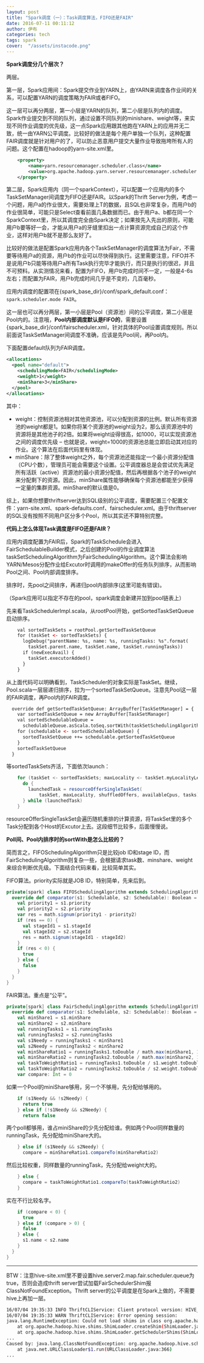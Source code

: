 ```yaml
---
layout: post
title: "Spark调度（一）：Task调度算法，FIFO还是FAIR"
date: 2016-07-11 00:11:12
author: 伊布
categories: tech
tags: spark
cover:  "/assets/instacode.png"
---
```


**Spark调度分几个层次？**

两层。

第一层，Spark应用间：Spark提交作业到YARN上，由YARN来调度各作业间的关系，可以配置YARN的调度策略为FAIR或者FIFO。

这一层可以再分两层，第一小层是YARN的队列，第二小层是队列内的调度。Spark作业提交到不同的队列，通过设置不同队列的minishare、weight等，来实现不同作业调度的优先级，这一点Spark应用跟其他跑在YARN上的应用并无二致，统一由YARN公平调度。比较好的做法是每个用户单独一个队列，这种配置FAIR调度就是针对用户的了，可以防止恶意用户提交大量作业导致拖垮所有人的问题。这个配置在hadoop的yarn-site.xml里。

```xml
    <property>
        <name>yarn.resourcemanager.scheduler.class</name>
        <value>org.apache.hadoop.yarn.server.resourcemanager.scheduler.fair.FairScheduler</value>
    </property>
```

第二层，Spark应用内（同一个sparkContext），可以配置一个应用内的多个TaskSetManager间调度为FIFO还是FAIR。以Spark的Thrift Server为例，考虑一个问题，用户a的作业很大，需要处理上T的数据，且SQL也非常复杂，而用户b的作业很简单，可能只是Select查看前面几条数据而已。由于用户a、b都在同一个SparkContext里，所以其调度完全由Spark决定；如果按先入先出的原则，可能用户b要等好一会，才能从用户a的牙缝里扣出一点计算资源完成自己的这个作业，这样对用户b就不是那么友好了。

比较好的做法是配置Spark应用内各个TaskSetManager的调度算法为Fair，不需要等待用户a的资源，用户b的作业可以尽快得到执行。这里需要注意，FIFO并不是说用户b只能等待用户a所有Task执行完毕才能执行，而只是执行的很迟，并且不可预料。从实测情况来看，配置为FIFO，用户b完成时间不一定，一般是4-6s左右；而配置为FAIR，用户b完成时间几乎是不变的，几百毫秒。

应用内调度的配置项在{spark_base_dir}/conf/spark_default.conf：`spark.scheduler.mode FAIR`。

这一层也可以再分两层，第一小层是Pool（资源池）间的公平调度，第二小层是Pool内的。注意哦，**Pool内部调度默认是FIFO的**，需要设置{spark_base_dir}/conf/fairscheduler.xml，针对具体的Pool设置调度规则。所以前面说TaskSetManager间调度不准确，应该是先Pool间，再Pool内。

下面配置default队列为FAIR调度。

```xml
<allocations>
  <pool name="default">
    <schedulingMode>FAIR</schedulingMode>
    <weight>1</weight>
    <minShare>3</minShare>
  </pool>
</allocations>

```

其中：


- weight：控制资源池相对其他资源池，可以分配到资源的比例。默认所有资源池的weight都是1。如果你将某个资源池的weight设为2，那么该资源池中的资源将是其他池子的2倍。如果将weight设得很高，如1000，可以实现资源池之间的调度优先级 – 也就是说，weight=1000的资源池总能立即启动其对应的作业。这个算法在后面代码里有体现。
- minShare：除了整体weight之外，每个资源池还能指定一个最小资源分配值（CPU个数），管理员可能会需要这个设置。公平调度器总是会尝试优先满足所有活跃（active）资源池的最小资源分配值，然后再根据各个池子的weight来分配剩下的资源。因此，minShare属性能够确保每个资源池都能至少获得一定量的集群资源。minShare的默认值是0。



综上，如果你想要thriftserver达到SQL级别的公平调度，需要配置三个配置文件：yarn-site.xml、spark-defaults.conf、fairscheduler.xml。由于thriftserver的SQL没有按照不同用户区分多个Pool，所以其实还不算特别完整。


**代码上怎么体现Task调度是FIFO还是FAIR？**

应用内调度配置为FAIR后，Spark的TaskSchedule会进入FairSchedulableBuilder模式，之后创建的Pool的作业调度算法taskSetSchedulingAlgorithm为FairSchedulingAlgorithm。这个算法会影响YARN/Mesos分配作业给Excutor时调用的makeOffer的任务队列排序，从而影响Pool之间、Pool内部调度排序。

排序时，先pool之间排序，再递归pool内部排序(这里可能有错误)。

（Spark应用可以指定不存在的pool，spark调度会新建并加到pool链表上）

先来看TaskSchedulerImpl.scala，从rootPool开始，getSortedTaskSetQueue启动排序。

```xml
    val sortedTaskSets = rootPool.getSortedTaskSetQueue
    for (taskSet <- sortedTaskSets) {
      logDebug("parentName: %s, name: %s, runningTasks: %s".format(
        taskSet.parent.name, taskSet.name, taskSet.runningTasks))
      if (newExecAvail) {
        taskSet.executorAdded()
      }
    }
```

从上面代码可以明确看到，TaskScheduler的对象实际是TaskSet。继续，Pool.scala一层层递归排序，拉为一个sortedTaskSetQueue。注意先Pool这一层的FAIR调度，再Pool内的FAIR调度。

```xml
  override def getSortedTaskSetQueue: ArrayBuffer[TaskSetManager] = {
    var sortedTaskSetQueue = new ArrayBuffer[TaskSetManager]
    val sortedSchedulableQueue =
      schedulableQueue.asScala.toSeq.sortWith(taskSetSchedulingAlgorithm.comparator)
    for (schedulable <- sortedSchedulableQueue) {
      sortedTaskSetQueue ++= schedulable.getSortedTaskSetQueue
    }
    sortedTaskSetQueue
  }
```


等sortedTaskSets齐活，下面依次launch：


```scala
    for (taskSet <- sortedTaskSets; maxLocality <- taskSet.myLocalityLevels) {
      do {
        launchedTask = resourceOfferSingleTaskSet(
            taskSet, maxLocality, shuffledOffers, availableCpus, tasks)
      } while (launchedTask)
    }
```


resourceOfferSingleTaskSet会遍历随机重排的计算资源，将TaskSet里的多个Task分配到各个Host的Excutor上去。这段细节比较多，后面慢慢说。

**Poll间、Pool内排序时的sortWith是怎么比较的？**

简而言之，FIFOSchedulingAlgorithm只是比较job ID和stage ID，而FairSchedulingAlgorithm则复杂一些，会根据请求task数、minshare、weight来综合判断优先级。下面结合代码来看，比较简单其实。

FIFO算法。priority实际就是JOB ID，特别简单，先来后到。

```scala
private[spark] class FIFOSchedulingAlgorithm extends SchedulingAlgorithm {
  override def comparator(s1: Schedulable, s2: Schedulable): Boolean = {
    val priority1 = s1.priority
    val priority2 = s2.priority
    var res = math.signum(priority1 - priority2)
    if (res == 0) {
      val stageId1 = s1.stageId
      val stageId2 = s2.stageId
      res = math.signum(stageId1 - stageId2)
    }
    if (res < 0) {
      true
    } else {
      false
    }
  }
}
```

FAIR算法。重点是“公平”。


```scala
private[spark] class FairSchedulingAlgorithm extends SchedulingAlgorithm {
  override def comparator(s1: Schedulable, s2: Schedulable): Boolean = {
    val minShare1 = s1.minShare
    val minShare2 = s2.minShare
    val runningTasks1 = s1.runningTasks
    val runningTasks2 = s2.runningTasks
    val s1Needy = runningTasks1 < minShare1
    val s2Needy = runningTasks2 < minShare2
    val minShareRatio1 = runningTasks1.toDouble / math.max(minShare1, 1.0).toDouble
    val minShareRatio2 = runningTasks2.toDouble / math.max(minShare2, 1.0).toDouble
    val taskToWeightRatio1 = runningTasks1.toDouble / s1.weight.toDouble
    val taskToWeightRatio2 = runningTasks2.toDouble / s2.weight.toDouble
    var compare: Int = 0
```

如果一个Pool的miniShare够用，另一个不够用，先分配给够用的。

```scala
    if (s1Needy && !s2Needy) {
      return true
    } else if (!s1Needy && s2Needy) {
      return false
```

两个poll都够用，谁占miniShare的少先分配给谁。例如两个Pool同样数量的runningTask，先分配给miniShare大的。

```scala
    } else if (s1Needy && s2Needy) {
      compare = minShareRatio1.compareTo(minShareRatio2)
```

然后比较权重，同样数量的runningTask，先分配给weight大的。

```scala
    } else {
      compare = taskToWeightRatio1.compareTo(taskToWeightRatio2)
    }

```

实在不行比较名字。

```scala
    if (compare < 0) {
      true
    } else if (compare > 0) {
      false
    } else {
      s1.name < s2.name
    }
  }
}
```



---

BTW：注意hive-site.xml里不要设置hive.server2.map.fair.scheduler.queue为true，否则会造成thrift server尝试加载FairSchedulerShim报ClassNotFoundException。Thrift server的公平调度是在Spark上做的，不需要hive上再加一层。


```bash
16/07/04 19:35:33 INFO ThriftCLIService: Client protocol version: HIVE_CLI_SERVICE_PROTOCOL_V8
16/07/04 19:35:33 WARN ThriftCLIService: Error opening session:
java.lang.RuntimeException: Could not load shims in class org.apache.hadoop.hive.schshim.FairSchedulerShim
	at org.apache.hadoop.hive.shims.ShimLoader.createShim(ShimLoader.java:149)
	at org.apache.hadoop.hive.shims.ShimLoader.getSchedulerShims(ShimLoader.java:133)
...
Caused by: java.lang.ClassNotFoundException: org.apache.hadoop.hive.schshim.FairSchedulerShim
	at java.net.URLClassLoader$1.run(URLClassLoader.java:366)
...
```